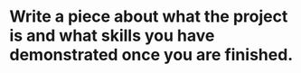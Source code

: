 # Write a piece about what the project is and what skills you have demonstrated once you are finished.